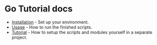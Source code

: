 # Go Tutorial docs

- [Installation](installation.md) - Set up your environment.
- [Usage](usage.md) - How to run the finished scripts.
- [Tutorial](tutorial/) - How to setup the scripts and modules yourself in a separate project.
